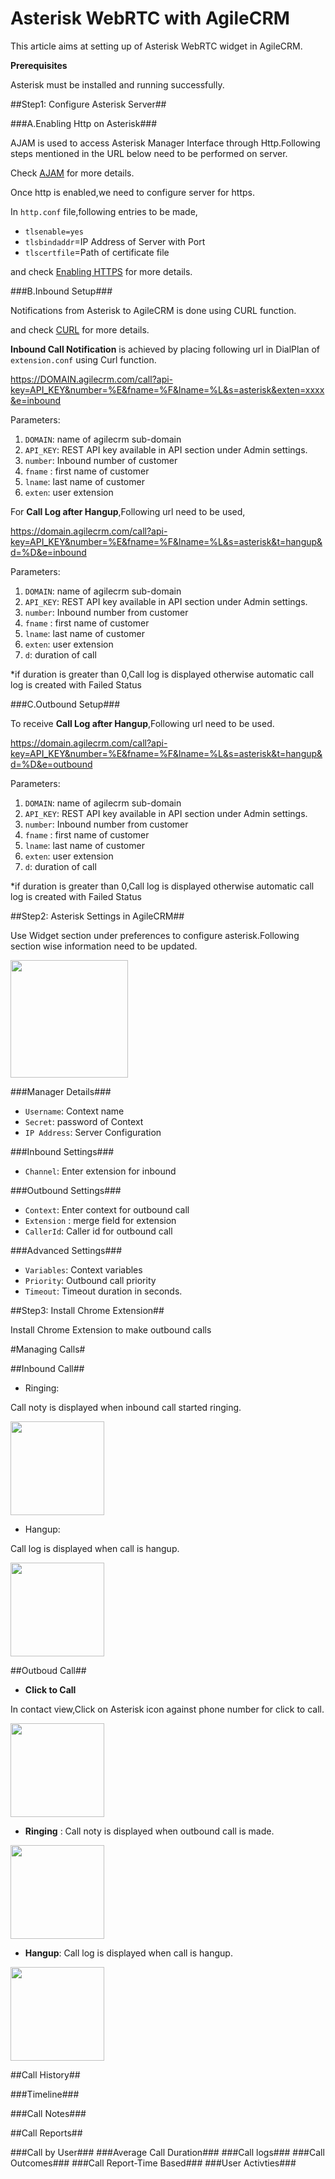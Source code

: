 # **Asterisk WebRTC with AgileCRM**

This article aims at setting up of Asterisk WebRTC widget in AgileCRM.

**Prerequisites**

Asterisk must be installed and running successfully.

##Step1: Configure Asterisk Server##

###A.Enabling Http on Asterisk###

AJAM is used to access Asterisk Manager Interface through Http.Following steps mentioned in the URL below need to be performed on server.

Check [AJAM](http://www.voip-info.org/wiki/view/Asynchronous+Javascript+Asterisk+Manager+(AJAM)) for more details.

Once http is enabled,we need to configure server for https.

In `http.conf` file,following entries to be made,

- `tlsenable=yes`
- `tlsbindaddr`=IP Address of Server with Port
- `tlscertfile`=Path of certificate file

and check [Enabling HTTPS](http://serverfault.com/questions/773217/asterisk-how-to-enable-the-https-mini-server) for more details.

###B.Inbound Setup###

Notifications from Asterisk to AgileCRM is done using CURL function.

and check [CURL](http://www.voip-info.org/wiki/view/Asterisk+func+curl) for more details.

**Inbound Call Notification** is achieved by placing following url in DialPlan of `extension.conf` using Curl function.

https://DOMAIN.agilecrm.com/call?api-key=API_KEY&number=%E&fname=%F&lname=%L&s=asterisk&exten=xxxx&e=inbound

Parameters:

1. `DOMAIN`: name of agilecrm sub-domain
2. `API_KEY`: REST API key available in API section under Admin settings.
3. `number`: Inbound number of customer
4. `fname` : first name of customer
5. `lname`: last name of customer
6. `exten`: user extension


For **Call Log after Hangup**,Following url need to be used,

https://domain.agilecrm.com/call?api-key=API_KEY&number=%E&fname=%F&lname=%L&s=asterisk&t=hangup&d=%D&e=inbound

Parameters:

1. `DOMAIN`: name of agilecrm sub-domain
2. `API_KEY`: REST API key available in API section under Admin settings.
3. `number`: Inbound number from customer
4. `fname` : first name of customer
5. `lname`: last name of customer
6. `exten`: user extension
7. `d`: duration of call

*if duration is greater than 0,Call log is displayed otherwise automatic call log is created with Failed Status

###C.Outbound Setup###

To receive **Call Log after Hangup**,Following url need to be used.

https://domain.agilecrm.com/call?api-key=API_KEY&number=%E&fname=%F&lname=%L&s=asterisk&t=hangup&d=%D&e=outbound

Parameters:

1. `DOMAIN`: name of agilecrm sub-domain
2. `API_KEY`: REST API key available in API section under Admin settings.
3. `number`: Inbound number from customer
4. `fname` : first name of customer
5. `lname`: last name of customer
6. `exten`: user extension
7. `d`: duration of call

*if duration is greater than 0,Call log is displayed otherwise automatic call log is created with Failed Status


##Step2: Asterisk Settings in AgileCRM##

Use Widget section under preferences to configure asterisk.Following section wise information need to be updated.

<img src="https://cloud.githubusercontent.com/assets/15827609/22745304/1ba7b47a-ee46-11e6-971e-5d133c3a42ba.png" width="188">


###Manager Details###
- `Username`: Context name
- `Secret`: password of Context
- `IP Address`: Server Configuration

###Inbound Settings###

- `Channel`: Enter extension for inbound

###Outbound Settings###

- `Context`: Enter context for outbound call
- `Extension` : merge field for extension
- `CallerId`: Caller id for outbound call

###Advanced Settings###

- `Variables`: Context variables
- `Priority`: Outbound call priority
- `Timeout`: Timeout duration in seconds.

##Step3: Install Chrome Extension##

Install Chrome Extension to make outbound calls

#Managing Calls#

##Inbound Call##
	
- Ringing: 

Call noty is displayed when inbound call started ringing.

<img src="https://cloud.githubusercontent.com/assets/15827609/22747244/8f90d2a8-ee4c-11e6-8dc1-24dd6e65f4dc.png" width="150">

- Hangup: 

Call log is displayed when call is hangup.

<img src="https://cloud.githubusercontent.com/assets/15827609/22747330/cc8b697a-ee4c-11e6-86e5-c224b2df8a41.png" width="150">

##Outboud Call##

- **Click to Call**

In contact view,Click on Asterisk icon against phone number for click to call.

<img src="https://cloud.githubusercontent.com/assets/15827609/22746110/ce8e6fa0-ee48-11e6-9349-6a20f33ea2c9.png" width="150">

- **Ringing** : Call noty is displayed when outbound call is made.

<img src="https://cloud.githubusercontent.com/assets/15827609/22746316/605b1eba-ee49-11e6-89ba-7a1c7ca0128d.png" width="150">

- **Hangup**: Call log is displayed when call is hangup.

<img src="https://cloud.githubusercontent.com/assets/15827609/22746500/e583c344-ee49-11e6-8f54-e086a13a91f3.png" width="150">

##Call History##

###Timeline###

###Call Notes###

##Call Reports##

###Call by User###
###Average Call Duration###
###Call logs###
###Call Outcomes###
###Call Report-Time Based###
###User Activties###

